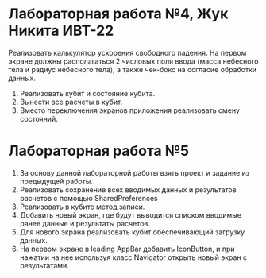 # Лабораторная работа №4, Жук Никита ИВТ-22
Реализовать калькулятор ускорения свободного падения. На первом экране должны располагаться 2 числовых поля ввода (масса небесного тела и радиус небесного тела), а также чек-бокс на согласие обработки данных.
1. Реализовать кубит и состояние кубита.
2. Вынести все расчеты в кубит.
3. Вместо переключения экранов приложения реализовать смену состояний.
# Лабораторная работа №5
1. За основу данной лабораторной работы взять проект и задание из предыдущей работы.
2. Реализовать сохранение всех вводимых данных и результатов расчетов с помощью SharedPreferences
3. Реализовать в кубите метод записи.
4. Добавить новый экран, где будут выводится списком вводимые ранее данные и результаты расчетов.
5. Для нового экрана реализовать кубит обеспечивающий загрузку данных.
6. На первом экране в leading AppBar добавить IconButton, и при нажатии на нее используя класс Navigator открыть новый экран с результатами.
